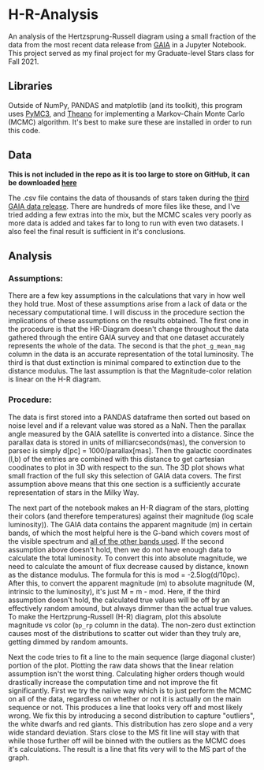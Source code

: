 # H-R-Analysis
An analysis of the Hertzsprung-Russell diagram using a small fraction of the data from the most recent data release from [GAIA](https://gea.esac.esa.int/archive/) in a Jupyter Notebook. This project served as my final project for my Graduate-level Stars class for Fall 2021.

## Libraries
Outside of NumPy, PANDAS and matplotlib (and its toolkit), this program uses [PyMC3](https://pypi.org/project/pymc3/), and [Theano](https://pypi.org/project/Theano/) for implementing a Markov-Chain Monte Carlo (MCMC) algorithm. It's best to make sure these are installed in order to run this code.

## Data
**This is not included in the repo as it is too large to store on GitHub, it can be downloaded [here](https://cdn.gea.esac.esa.int/Gaia/gedr3/gaia_source/GaiaSource_786097-786431.csv.gz)**

The .csv file contains the data of thousands of stars taken during the [third GAIA data release](https://cdn.gea.esac.esa.int/Gaia/gedr3/gaia_source/). There are hundreds of more files like these, and I've tried adding a few extras into the mix, but the MCMC scales very poorly as more data is added and takes far to long to run with even two datasets. I also feel the final result is sufficient in it's conclusions.

## Analysis

### Assumptions:
There are a few key assumptions in the calculations that vary in how well they hold true. Most of these assumptions arise from a lack of data or the necessary computational time. I will discuss in the procedure section the implications of these assumptions on the results obtained. The first one in the procedure is that the HR-Diagram doesn't change throughout the data gathered through the entire GAIA survey and that one dataset accurately represents the whole of the data. The second is that the ````phot_g_mean_mag```` column in the data is an accurate representation of the total luminosity. The third is that dust extinction is minimal compared to extinction due to the distance modulus. The last assumption is that the Magnitude-color relation is linear on the H-R diagram.

### Procedure:
The data is first stored into a PANDAS dataframe then sorted out based on noise level and if a relevant value was stored as a NaN. Then the parallax angle measured by the GAIA satellite is converted into a distance. Since the parallax data is stored in units of milliarcseconds(mas), the conversion to parsec is simply d[pc] = 1000/parallax[mas]. Then the galactic coordinates (l,b) of the entries are combined with this distance to get cartesian coodinates to plot in 3D with respect to the sun. The 3D plot shows what small fraction of the full sky this selection of GAIA data covers. The first assumption above means that this one section is a sufficiently accurate representation of stars in the Milky Way.

The next part of the notebook makes an H-R diagram of the stars, plotting their colors (and therefore temperatures) against their magnitude (log scale luminosity)). The GAIA data contains the apparent magnitude (m) in certain bands, of which the most helpful here is the G-band which covers most of the visible spectrum and [all of the other bands used](https://www.cosmos.esa.int/web/gaia/iow_20180316). If the second assumption above doesn't hold, then we do not have enough data to calculate the total luminosity. To convert this into absolute magnitude, we need to calculate the amount of flux decrease caused by distance, known as the distance modulus. The formula for this is mod = -2.5log(d/10pc). After this, to convert the apparent magnitude (m) to absolute magnitude (M, intrinsic to the luminosity), it's just M = m - mod. Here, if the third assumption doesn't hold, the calculated true values will be off by an effectively random amound, but always dimmer than the actual true values. To make the Hertzprung-Russell (H-R) diagram, plot this absolute magnitude vs color (````bp_rp```` column in the data). The non-zero dust extinction causes most of the distributions to scatter out wider than they truly are, getting dimmed by random amounts.

Next the code tries to fit a line to the main sequence (large diagonal cluster) portion of the plot. Plotting the raw data shows that the linear relation assumption isn't the worst thing. Calculating higher orders though would drastically increase the computation time and not improve the fit significantly. First we try the naiive way which is to just perform the MCMC on all of the data, regardless on whether or not it is actually on the main sequence or not. This produces a line that looks very off and most likely wrong. We fix this by introducing a second distribution to capture "outliers", the white dwarfs and red giants. This distribution has zero slope and a very wide standard deviation. Stars close to the MS fit line will stay with that while those further off will be binned with the outliers as the MCMC does it's calculations. The result is a line that fits very will to the MS part of the graph.